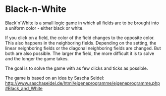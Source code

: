 # Black-n-White

Black'n'White is a small logic game in which all fields are to be brought into a uniform color - either black or white.

If you click on a field, the color of the field changes to the opposite color. This also happens in the neighboring fields. Depending on the setting, the linear neighboring fields or the diagonal neighboring fields are changed. But both are also possible. The larger the field, the more difficult it is to solve and the longer the game takes.

The goal is to solve the game with as few clicks and ticks as possible.

The game is based on an idea by Sascha Seidel: http://www.saschaseidel.de/html/eigeneprogramme/eigeneprogramme.php#Black_and_White
